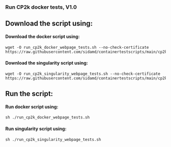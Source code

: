 ### Run CP2k docker tests, V1.0 
## Download the script using:
#### Download the docker script using:
```
wget -O run_cp2k_docker_webpage_tests.sh --no-check-certificate https://raw.githubusercontent.com/sidamd/containertestscripts/main/cp2k/run_cp2k_docker_webpage_tests.sh
```
#### Download the singularity script using:
```
wget -O run_cp2k_singularity_webpage_tests.sh --no-check-certificate https://raw.githubusercontent.com/sidamd/containertestscripts/main/cp2k/run_cp2k_singularity_webpage_tests.sh
```
## Run the script:
#### Run docker script using:
```
sh ./run_cp2k_docker_webpage_tests.sh
```
#### Run singularity script using:
```
sh ./run_cp2k_singularity_webpage_tests.sh
```
